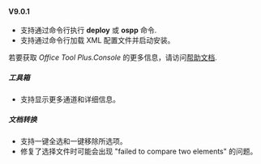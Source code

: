 #### V9.0.1

- 支持通过命令行执行 **deploy** 或 **ospp** 命令.
- 支持通过命令行加载 XML 配置文件并启动安装。

若要获取 *Office Tool Plus.Console* 的更多信息，请访问[帮助文档](https://help.coolhub.top/others/#office-tool-plus-in-application-commands).

##### 工具箱

- 支持显示更多通道和详细信息。

##### 文档转换

- 支持一键全选和一键移除所选项。
- 修复了选择文件时可能会出现 "failed to compare two elements" 的问题。
